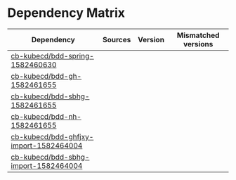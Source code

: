# Dependency Matrix

Dependency | Sources | Version | Mismatched versions
---------- | ------- | ------- | -------------------
[cb-kubecd/bdd-spring-1582460630](https://github.com/cb-kubecd/bdd-spring-1582460630.git) |  | []() | 
[cb-kubecd/bdd-gh-1582461655](https://github.com/cb-kubecd/bdd-gh-1582461655.git) |  | []() | 
[cb-kubecd/bdd-sbhg-1582461655](https://github.com/cb-kubecd/bdd-sbhg-1582461655.git) |  | []() | 
[cb-kubecd/bdd-nh-1582461655](https://github.com/cb-kubecd/bdd-nh-1582461655.git) |  | []() | 
[cb-kubecd/bdd-ghfjxy-import-1582464004](https://github.com/cb-kubecd/bdd-ghfjxy-import-1582464004.git) |  | []() | 
[cb-kubecd/bdd-sbhg-import-1582464004](https://github.com/cb-kubecd/bdd-sbhg-import-1582464004.git) |  | []() | 
